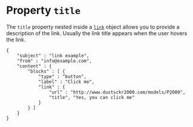 # Property `title`

The `title` property nested inside a <a href="/support/json/property-link">`link`</a>
object allows you to provide a description of the link. Usually the link title 
appears when the user hovers the link. 

    {
        "subject" : "link example",
        "from" : "info@example.com",
        "content" : {
            "blocks" : [ {
                "type" : "button",
                "label" : "Click me",
                "link" : {
                    "url" : "http://www.dustsckr2000.com/models/P2000",
                    "title", "Yes, you can click me"
                }
            } ]
        }
    }

